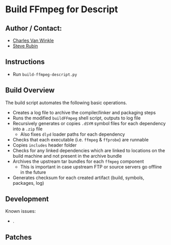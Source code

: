 # Build FFmpeg for Descript

## Author / Contact:
  - [Charles Van Winkle](https://github.com/cvanwinkle)
  - [Steve Rubin](https://github.com/srubin) 

## Instructions
- Run `build-ffmpeg-descript.py`


## Build Overview
The build script automates the following basic operations.
- Creates a log file to archive the compiler/linker and packaging steps
- Runs the modified `buildFFmpeg` shell script, outputs to log file
- Recursively generates or copies `.dSYM` symbol files for each dependency into a `.zip` file
  - Also fixes `dlyd` loader paths for each dependency
- Checks that each executable (i.e. `ffmpeg` & `ffprobe`) are runnable
- Copies `includes` header folder
- Checks for any linked dependencies which are linked to locations on the build machine and not present in the archive bundle
- Archives the upstream tar bundles for each `ffmpeg` component
  - This is important in case upstream FTP or source servers go offline in the future
- Generates checksum for each created artifact (build, symbols, packages, log)
 
## Development
Known issues:
- .

## Patches


